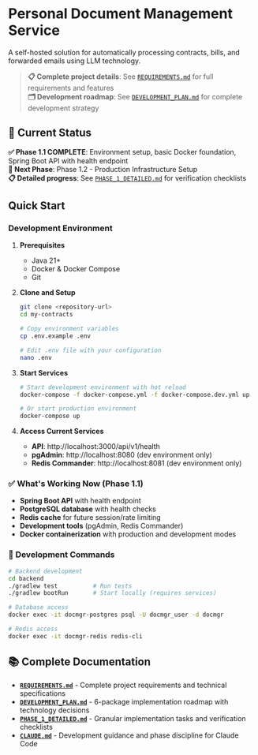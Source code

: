 # Personal Document Management Service

A self-hosted solution for automatically processing contracts, bills, and forwarded emails using LLM technology.

> **📋 Complete project details**: See [`REQUIREMENTS.md`](REQUIREMENTS.md) for full requirements and features  
> **🗂️ Development roadmap**: See [`DEVELOPMENT_PLAN.md`](DEVELOPMENT_PLAN.md) for complete development strategy

## 🎯 Current Status

**✅ Phase 1.1 COMPLETE**: Environment setup, basic Docker foundation, Spring Boot API with health endpoint  
**🎯 Next Phase**: Phase 1.2 - Production Infrastructure Setup  
**📋 Detailed progress**: See [`PHASE_1_DETAILED.md`](PHASE_1_DETAILED.md) for verification checklists

## Quick Start

### Development Environment

1. **Prerequisites**
   - Java 21+
   - Docker & Docker Compose
   - Git

2. **Clone and Setup**
   ```bash
   git clone <repository-url>
   cd my-contracts
   
   # Copy environment variables
   cp .env.example .env
   
   # Edit .env file with your configuration
   nano .env
   ```

3. **Start Services**
   ```bash
   # Start development environment with hot reload
   docker-compose -f docker-compose.yml -f docker-compose.dev.yml up
   
   # Or start production environment
   docker-compose up
   ```

4. **Access Current Services**
   - **API**: http://localhost:3000/api/v1/health
   - **pgAdmin**: http://localhost:8080 (dev environment only)
   - **Redis Commander**: http://localhost:8081 (dev environment only)

### ✅ What's Working Now (Phase 1.1)
- **Spring Boot API** with health endpoint
- **PostgreSQL database** with health checks
- **Redis cache** for future session/rate limiting
- **Development tools** (pgAdmin, Redis Commander)
- **Docker containerization** with production and development modes

### 🔧 Development Commands
```bash
# Backend development
cd backend
./gradlew test          # Run tests
./gradlew bootRun       # Start locally (requires services)

# Database access
docker exec -it docmgr-postgres psql -U docmgr_user -d docmgr

# Redis access  
docker exec -it docmgr-redis redis-cli
```

## 📚 Complete Documentation

- **[`REQUIREMENTS.md`](REQUIREMENTS.md)** - Complete project requirements and technical specifications
- **[`DEVELOPMENT_PLAN.md`](DEVELOPMENT_PLAN.md)** - 6-package implementation roadmap with technology decisions
- **[`PHASE_1_DETAILED.md`](PHASE_1_DETAILED.md)** - Granular implementation tasks and verification checklists
- **[`CLAUDE.md`](CLAUDE.md)** - Development guidance and phase discipline for Claude Code